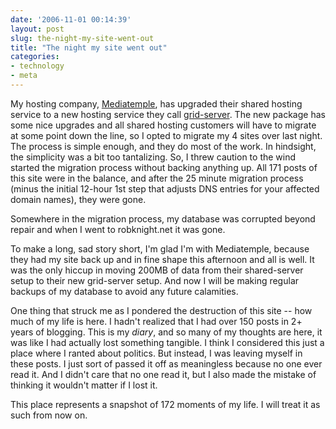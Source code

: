```yaml
---
date: '2006-11-01 00:14:39'
layout: post
slug: the-night-my-site-went-out
title: "The night my site went out"
categories:
- technology
- meta
---
```


My hosting company, [Mediatemple](http://www.mediatemple.net), has upgraded their shared hosting service to a new hosting service they call [grid-server](http://www.mediatemple.net/webhosting/gs/). The new package has some nice upgrades and all shared hosting customers will have to migrate at some point down the line, so I opted to migrate my 4 sites over last night. The process is simple enough, and they do most of the work. In hindsight, the simplicity was a bit too tantalizing. So, I threw caution to the wind started the migration process without backing anything up. All 171 posts of this site were in the balance, and after the 25 minute migration process (minus the initial 12-hour 1st step that adjusts DNS entries for your affected domain names), they were gone.

Somewhere in the migration process, my database was corrupted beyond repair and when I went to robknight.net it was gone.

To make a long, sad story short, I'm glad I'm with Mediatemple, because they had my site back up and in fine shape this afternoon and all is well. It was the only hiccup in moving 200MB of data from their shared-server setup to their new grid-server setup. And now I will be making regular backups of my database to avoid any future calamities.

One thing that struck me as I pondered the destruction of this site -- how much of my life is here. I hadn't realized that I had over 150 posts in 2+ years of blogging. This is my _diary_, and so many of my thoughts are here, it was like I had actually lost something tangible. I think I considered this just a place where I ranted about politics. But instead, I was leaving myself in these posts. I just sort of passed it off as meaningless because no one ever read it. And I didn't care that no one read it, but I also made the mistake of thinking it wouldn't matter if I lost it.

This place represents a snapshot of 172 moments of my life. I will treat it as such from now on.
